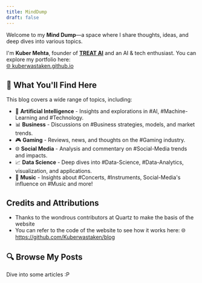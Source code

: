 ```yaml
---
title: MindDump
draft: false
---
```

 
Welcome to my **Mind Dump**—a space where I share thoughts, ideas, and deep dives into various topics.  

I'm **Kuber Mehta**, founder of [**TREAT AI**](https://www.trytreat.tech/) and an AI & tech enthusiast. You can explore my portfolio here:  
[🌐 kuberwastaken.github.io](https://kuberwastaken.github.io/)  

## 📖 What You'll Find Here  
This blog covers a wide range of topics, including:  
- 🚀 **Artificial Intelligence** - Insights and explorations in #AI, #Machine-Learning and #Technology.
- 📊 **Business** - Discussions on #Business strategies, models, and market trends.
- 🎮 **Gaming** - Reviews, news, and thoughts on the #Gaming industry.
- 🌐 **Social Media** - Analysis and commentary on #Social-Media trends and impacts.
- 📈 **Data Science** - Deep dives into #Data-Science, #Data-Analytics, visualization, and applications. 
- 🎸 **Music** - Insights about #Concerts, #Instruments, Social-Media's influence on #Music and more!
## Credits and Attributions 

- Thanks to the wondrous contributors at Quartz to make the basis of the website
- You can refer to the code of the website to see how it works here:
🌐 https://github.com/Kuberwastaken/blog

## 🔍 Browse My Posts  
Dive into some articles :P